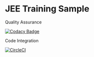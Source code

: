 # JEE Training Sample

Quality Assurance

[![Codacy Badge](https://api.codacy.com/project/badge/Grade/99bdedee7d504dd9867b2fa134c7cc07)](https://app.codacy.com/app/LPIX-11/starting_jee?utm_source=github.com&utm_medium=referral&utm_content=mbayesokhnathiam/starting_jee&utm_campaign=Badge_Grade_Dashboard)

Code Integration

[![CircleCI](https://circleci.com/gh/LPIX-11/starting_jee.svg?style=svg)](https://circleci.com/gh/LPIX-11/starting_jee)
